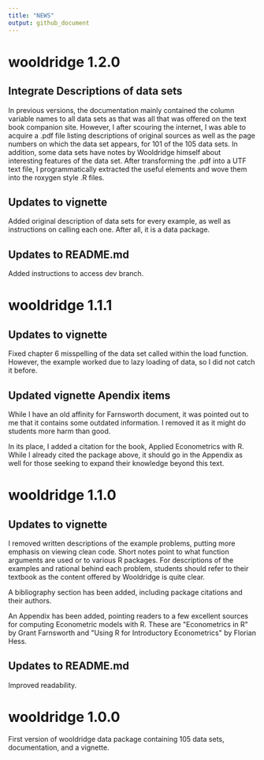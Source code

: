 ```yaml
---
title: "NEWS"
output: github_document
---
```


# wooldridge 1.2.0

## Integrate Descriptions of data sets

In previous versions, the documentation mainly contained the column variable names to all data sets as that was all that was offered on the text book companion site.
However, I after scouring the internet, I was able to acquire a .pdf file listing descriptions of original sources as well as the page numbers on which the data set appears, for 101 of the 105 data sets. In addition, some data sets have notes by Wooldridge himself about interesting features of the data set. After transforming the .pdf into a UTF text file, I programmatically extracted the useful elements and wove them into the roxygen style .R files.

## Updates to vignette

Added original description of data sets for every example, as well as instructions on calling each one. After all, it is a data package.

## Updates to README.md 

Added instructions to access dev branch.

# wooldridge 1.1.1

## Updates to vignette

Fixed chapter 6 misspelling of the data set called within the load function. However, the example worked due to lazy loading of data, so I did not catch it before.

## Updated vignette Apendix items

While I have an old affinity for Farnsworth document, it was pointed out to me that it contains some outdated information. I removed it as it might do students more harm than good.

In its place, I added a citation for the book, Applied Econometrics with R. While I already cited the package above, it should go in the Appendix as well for those seeking to expand their knowledge beyond this text.


# wooldridge 1.1.0

## Updates to vignette

I removed written descriptions of the example problems, putting more emphasis on viewing clean code. Short notes point to what function arguments are used or to various R packages. For descriptions of the examples and rational behind each problem, students should refer to their textbook as the content offered by Wooldridge is quite clear.

A bibliography section has been added, including package citations and their authors.

An Appendix has been added, pointing readers to a few excellent sources for computing Econometric models with R. These are "Econometrics in R" by Grant Farnsworth and "Using R for Introductory Econometrics" by Florian Hess.

## Updates to README.md 

Improved readability.


# wooldridge 1.0.0

First version of wooldridge data package containing 105 data sets, documentation, and a vignette.

